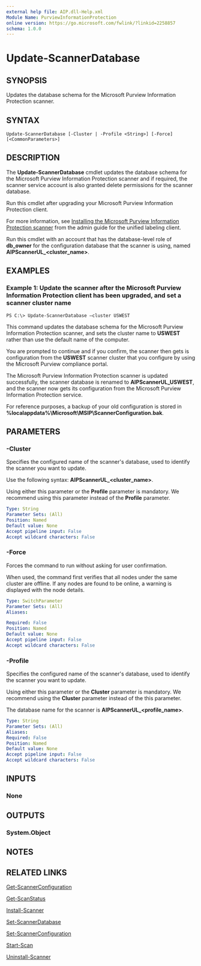 ```yaml
---
external help file: AIP.dll-Help.xml
Module Name: PurviewInformationProtection
online version: https://go.microsoft.com/fwlink/?linkid=2258857
schema: 1.0.0
---
```


# Update-ScannerDatabase

## SYNOPSIS
Updates the database schema for the Microsoft Purview Information Protection scanner.

## SYNTAX

```
Update-ScannerDatabase [-Cluster | -Profile <String>] [-Force] [<CommonParameters>]
```

## DESCRIPTION
The **Update-ScannerDatabase** cmdlet updates the database schema for the Microsoft Purview Information Protection scanner and if required, the scanner service account is also granted delete permissions for the scanner database. 

Run this cmdlet after upgrading your Microsoft Purview Information Protection client.
   
For more information, see [Installing the Microsoft Purview Information Protection scanner](/azure/information-protection/rms-client/clientv2-admin-guide#installing-the-azure-information-protection-scanner.md) from the admin guide for the unified labeling client.
    
Run this cmdlet with an account that has the database-level role of **db_owner** for the configuration database that the scanner is using, named **AIPScannerUL_\<cluster_name>**.


## EXAMPLES

### Example 1: Update the scanner after the Microsoft Purview Information Protection client has been upgraded, and set a scanner cluster  name
```
PS C:\> Update-ScannerDatabase –cluster USWEST
```

This command updates the database schema for the Microsoft Purview Information Protection scanner, and sets the cluster name to **USWEST** rather than use the default name of the computer. 

You are prompted to continue and if you confirm, the scanner then gets is configuration from the **USWEST** scanner cluster that you configure by using the Microsoft Purview compliance portal.

The Microsoft Purview Information Protection scanner is updated successfully, the scanner database is renamed to **AIPScannerUL_USWEST**, and the scanner now gets its configuration from the Microsoft Purview Information Protection service. 

For reference purposes, a backup of your old configuration is stored in **%localappdata%\Microsoft\MSIP\ScannerConfiguration.bak**. 


## PARAMETERS


### -Cluster
Specifies the configured name of the scanner's database, used to identify the scanner you want to update.

Use the following syntax: **AIPScannerUL_<cluster_name>**. 

Using either this parameter or the **Profile** parameter is mandatory. We recommend using this parameter instead of the **Profile** parameter.


```yaml 
Type: String 
Parameter Sets: (All) 
Position: Named 
Default value: None 
Accept pipeline input: False 
Accept wildcard characters: False 
```

### -Force
Forces the command to run without asking for user confirmation.

When used, the command first verifies that all nodes under the same cluster are offline. If any nodes are found to be online, a warning is displayed with the node details.

```yaml
Type: SwitchParameter
Parameter Sets: (All)
Aliases:

Required: False
Position: Named
Default value: None
Accept pipeline input: False
Accept wildcard characters: False
```

### -Profile
Specifies the configured name of the scanner's database, used to identify the scanner you want to update.

Using either this parameter or the **Cluster** parameter is mandatory. We recommend using the **Cluster** parameter instead of the this parameter.

The database name for the scanner is **AIPScannerUL_\<profile_name>**. 


```yaml 
Type: String 
Parameter Sets: (All) 
Aliases: 
Required: False 
Position: Named 
Default value: None 
Accept pipeline input: False 
Accept wildcard characters: False 
```

## INPUTS

### None

## OUTPUTS

### System.Object

## NOTES

## RELATED LINKS

[Get-ScannerConfiguration](Get-ScannerConfiguration.md)

[Get-ScanStatus](Get-ScanStatus.md)

[Install-Scanner](Install-Scanner.md)

[Set-ScannerDatabase](Set-ScannerDatabase.md)

[Set-ScannerConfiguration](Set-ScannerConfiguration.md)

[Start-Scan](Start-PScan.md)

[Uninstall-Scanner](Uninstall-Scanner.md)